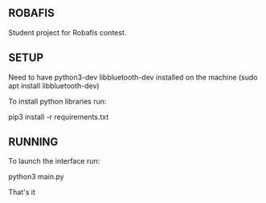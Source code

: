 ## ROBAFIS

Student project for Robafis contest.

## SETUP

Need to have python3-dev libbluetooth-dev installed on the machine (sudo apt install libbluetooth-dev)

To install python libraries run:

pip3 install -r requirements.txt

## RUNNING

To launch the interface run:

python3 main.py

That's it
